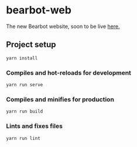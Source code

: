 # bearbot-web

The new Bearbot website, soon to be live [here.](https://bearbot.plusreed.com)

## Project setup

`yarn install`

### Compiles and hot-reloads for development

`yarn run serve`

### Compiles and minifies for production

`yarn run build`

### Lints and fixes files

`yarn run lint`
